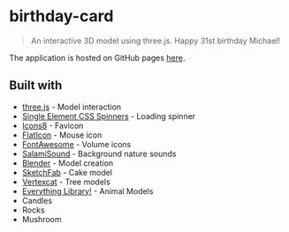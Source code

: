 
# birthday-card

> An interactive 3D model using three.js. Happy 31st birthday Michael!

The application is hosted on GitHub pages [here](https://brissons.github.io/birthday-card/).

## Built with
* [three.js](https://threejs.org/) - Model interaction
* [Single Element CSS Spinners](https://projects.lukehaas.me/css-loaders/) - Loading spinner
* [Icons8](https://icons8.com/) - Favicon
* [FlatIcon](www.flaticon.com/) - Mouse icon
* [FontAwesome](https://fontawesome.com/) - Volume icons
* [SalamiSound](https://www.salamisound.com/) - Background nature sounds
* [Blender](https://www.blender.org/) - Model creation
* [SketchFab](https://sketchfab.com/3d-models/fruitcake-3december-dd4b4cdb343742b68982e746805b112c) - Cake model
* [Vertexcat](https://vertexcat.itch.io/vertex-color-trees-set) - Tree models
* [Everything Library!](https://davidoreilly.itch.io/everything-library-animals) - Animal Models
* Candles
* Rocks
* Mushroom
